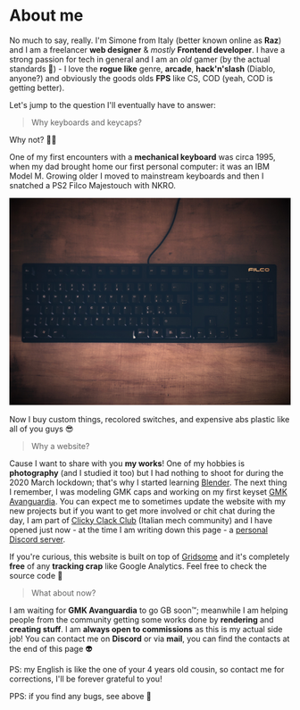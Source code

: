# About me

No much to say, really. I'm Simone from Italy (better known online as **Raz**) and I am a freelancer **web designer** & *mostly* **Frontend developer**. I have a strong passion for tech in general and I am an *old* gamer (by the actual standards 🧓) - I love the **rogue like** genre, **arcade**, **hack'n'slash** (Diablo, anyone?) and obviously the goods olds **FPS** like CS, COD (yeah, COD is getting better).

Let's jump to the question I'll eventually have to answer:
> Why keyboards and keycaps?

Why not? 🐱‍👤

One of my first encounters with a **mechanical keyboard** was circa 1995, when my dad brought home our first personal computer: it was an IBM Model M. Growing older I moved to mainstream keyboards and then I snatched a PS2 Filco Majestouch with NKRO.

![Filco Majestouch](./images/filco_majestouch.jpg)

Now I buy custom things, recolored switches, and expensive abs plastic like all of you guys 😎

> Why a website?

Cause I want to share with you **my works**! One of my hobbies is **photography** (and I studied it too) but I had nothing to shoot for during the 2020 March lockdown; that's why I started learning [Blender](https://www.blender.org/). The next thing I remember, I was modeling GMK caps and working on my first keyset [GMK Avanguardia](https://raz.works/projects/keycaps/gmk-avanguardia). You can expect me to sometimes update the website with my new projects but if you want to get more involved or chit chat during the day, I am part of [Clicky Clack Club](https://discord.gg/H9HCJ4k) (Italian mech community) and I have opened just now - at the time I am writing down this page - a [personal Discord server](https://discord.gg/Mn2Ty3y).

If you're curious, this website is built on top of [Gridsome](https://gridsome.org) and it's completely **free** of any **tracking crap** like Google Analytics. Feel free to check the source code 🤖 

> What about now?

I am waiting for **GMK Avanguardia** to go GB soon™; meanwhile I am helping people from the community getting some works done by **rendering** and **creating stuff**. I am **always open to commissions** as this is my actual side job! You can contact me on **Discord** or via **mail**, you can find the contacts at the end of this page 👽

PS: my English is like the one of your 4 years old cousin, so contact me for corrections, I'll be forever grateful to you!

PPS: if you find any bugs, see above 🤖